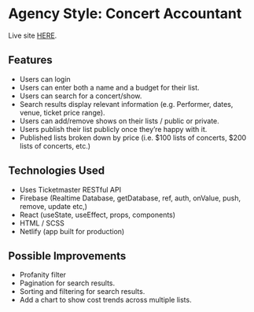 # Agency Style: Concert Accountant

Live site [HERE](https://project4concertaccountant.netlify.app/).

## Features
- Users can login 
- Users can enter both a name and a budget for their list.
- Users can search for a concert/show.
- Search results display relevant information (e.g. Performer, dates, venue, ticket price range).
- Users can add/remove shows on their lists / public or private.
- Users publish their list publicly once they’re happy with it.
- Published lists broken down by price (i.e. $100 lists of concerts, $200 lists of concerts, etc.)

## Technologies Used

- Uses Ticketmaster RESTful API
- Firebase (Realtime Database, getDatabase, ref, auth, onValue, push, remove, update etc,)
- React (useState, useEffect, props, components)
- HTML / SCSS
- Netlify (app built for production)

## Possible Improvements

- Profanity filter
- Pagination for search results.
- Sorting and filtering for search results.
- Add a chart to show cost trends across multiple lists.


